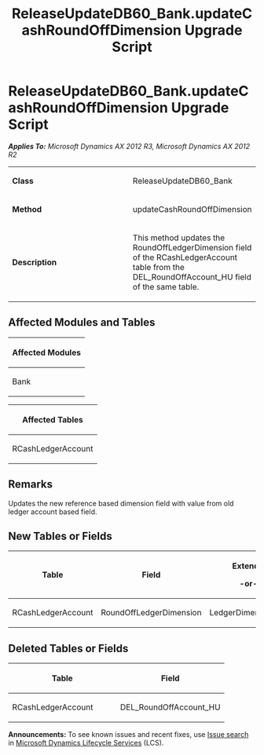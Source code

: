 ﻿---
title: ReleaseUpdateDB60_Bank.updateCashRoundOffDimension Upgrade Script
TOCTitle: ReleaseUpdateDB60_Bank.updateCashRoundOffDimension Upgrade Script
ms:assetid: 67ff046e-863d-de85-b0b7-fa479cf218c6
ms:mtpsurl: https://msdn.microsoft.com/en-us/library/JJ685598(v=AX.60)
ms:contentKeyID: 49708799
ms.date: 05/18/2015
mtps_version: v=AX.60
---

# ReleaseUpdateDB60\_Bank.updateCashRoundOffDimension Upgrade Script 


_**Applies To:** Microsoft Dynamics AX 2012 R3, Microsoft Dynamics AX 2012 R2_

<table>
<colgroup>
<col style="width: 50%" />
<col style="width: 50%" />
</colgroup>
<tbody>
<tr class="odd">
<td><p><strong>Class</strong></p></td>
<td><p>ReleaseUpdateDB60_Bank</p></td>
</tr>
<tr class="even">
<td><p><strong>Method</strong></p></td>
<td><p>updateCashRoundOffDimension</p></td>
</tr>
<tr class="odd">
<td><p><strong>Description</strong></p></td>
<td><p>This method updates the RoundOffLedgerDimension field of the RCashLedgerAccount table from the DEL_RoundOffAccount_HU field of the same table.</p></td>
</tr>
</tbody>
</table>


## Affected Modules and Tables

<table>
<colgroup>
<col style="width: 100%" />
</colgroup>
<thead>
<tr class="header">
<th><p>Affected Modules</p></th>
</tr>
</thead>
<tbody>
<tr class="odd">
<td><p>Bank</p></td>
</tr>
</tbody>
</table>


<table>
<colgroup>
<col style="width: 100%" />
</colgroup>
<thead>
<tr class="header">
<th><p>Affected Tables</p></th>
</tr>
</thead>
<tbody>
<tr class="odd">
<td><p>RCashLedgerAccount</p></td>
</tr>
</tbody>
</table>


## Remarks

Updates the new reference based dimension field with value from old ledger account based field.

## New Tables or Fields

<table>
<colgroup>
<col style="width: 33%" />
<col style="width: 33%" />
<col style="width: 33%" />
</colgroup>
<thead>
<tr class="header">
<th><p>Table</p></th>
<th><p>Field</p></th>
<th><p>Extended Data Type</p>
<p>-or- Base Enum</p></th>
</tr>
</thead>
<tbody>
<tr class="odd">
<td><p>RCashLedgerAccount</p></td>
<td><p>RoundOffLedgerDimension</p></td>
<td><p>LedgerDimensionDefaultAccount</p></td>
</tr>
</tbody>
</table>


## Deleted Tables or Fields

<table>
<colgroup>
<col style="width: 50%" />
<col style="width: 50%" />
</colgroup>
<thead>
<tr class="header">
<th><p>Table</p></th>
<th><p>Field</p></th>
</tr>
</thead>
<tbody>
<tr class="odd">
<td><p>RCashLedgerAccount</p></td>
<td><p>DEL_RoundOffAccount_HU</p></td>
</tr>
</tbody>
</table>

  
**Announcements:** To see known issues and recent fixes, use [Issue search](http://go.microsoft.com/fwlink/?linkid=389258) in [Microsoft Dynamics Lifecycle Services](http://go.microsoft.com/fwlink/?linkid=306505) (LCS).

